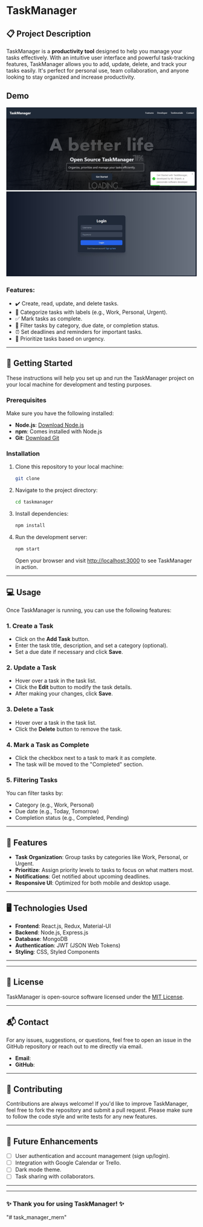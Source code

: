 # TaskManager

## 📋 Project Description

TaskManager is a **productivity tool** designed to help you manage your tasks effectively. With an intuitive user interface and powerful task-tracking features, TaskManager allows you to add, update, delete, and track your tasks easily. It's perfect for personal use, team collaboration, and anyone looking to stay organized and increase productivity.

## Demo

![Demo Image](./testing-clips/home.png)
![Demo Image](./testing-clips/login.jpg)


### **Features:**

- ✔️ Create, read, update, and delete tasks.
- 📂 Categorize tasks with labels (e.g., Work, Personal, Urgent).
- ✅ Mark tasks as complete.
- 🔎 Filter tasks by category, due date, or completion status.
- ⏰ Set deadlines and reminders for important tasks.
- 🚀 Prioritize tasks based on urgency.

---

## 🚀 Getting Started

These instructions will help you set up and run the TaskManager project on your local machine for development and testing purposes.

### Prerequisites

Make sure you have the following installed:

- **Node.js**: [Download Node.js](https://nodejs.org)
- **npm**: Comes installed with Node.js
- **Git**: [Download Git](https://git-scm.com)

### Installation

1. Clone this repository to your local machine:

   ```bash
   git clone
   ```

2. Navigate to the project directory:

   ```bash
   cd taskmanager
   ```

3. Install dependencies:

   ```bash
   npm install
   ```

4. Run the development server:

   ```bash
   npm start
   ```

   Open your browser and visit [http://localhost:3000](http://localhost:3000) to see TaskManager in action.

---

## 💻 Usage

Once TaskManager is running, you can use the following features:

### 1. **Create a Task**

- Click on the **Add Task** button.
- Enter the task title, description, and set a category (optional).
- Set a due date if necessary and click **Save**.

### 2. **Update a Task**

- Hover over a task in the task list.
- Click the **Edit** button to modify the task details.
- After making your changes, click **Save**.

### 3. **Delete a Task**

- Hover over a task in the task list.
- Click the **Delete** button to remove the task.

### 4. **Mark a Task as Complete**

- Click the checkbox next to a task to mark it as complete.
- The task will be moved to the "Completed" section.

### 5. **Filtering Tasks**

You can filter tasks by:

- Category (e.g., Work, Personal)
- Due date (e.g., Today, Tomorrow)
- Completion status (e.g., Completed, Pending)

---

## 🧩 Features

- **Task Organization**: Group tasks by categories like Work, Personal, or Urgent.
- **Prioritize**: Assign priority levels to tasks to focus on what matters most.
- **Notifications**: Get notified about upcoming deadlines.
- **Responsive UI**: Optimized for both mobile and desktop usage.

---

## 🖥️ Technologies Used

- **Frontend**: React.js, Redux, Material-UI
- **Backend**: Node.js, Express.js
- **Database**: MongoDB
- **Authentication**: JWT (JSON Web Tokens)
- **Styling**: CSS, Styled Components

---

---

## 📝 License

TaskManager is open-source software licensed under the [MIT License](LICENSE).

---

## 📬 Contact

For any issues, suggestions, or questions, feel free to open an issue in the GitHub repository or reach out to me directly via email.

- **Email**:
- **GitHub**:

---

## 🌟 Contributing

Contributions are always welcome! If you'd like to improve TaskManager, feel free to fork the repository and submit a pull request. Please make sure to follow the code style and write tests for any new features.

---

## 🔧 Future Enhancements

- [ ] User authentication and account management (sign up/login).
- [ ] Integration with Google Calendar or Trello.
- [ ] Dark mode theme.
- [ ] Task sharing with collaborators.

---

---

### ✨ Thank you for using TaskManager! ✨
"# task_manager_mern" 
